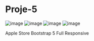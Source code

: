 # Proje-5

![image](https://user-images.githubusercontent.com/115400485/216781278-38d36ac1-d162-4ae9-9d88-0e94bff93624.png)
![image](https://user-images.githubusercontent.com/115400485/216781206-e0f3d6e6-e876-4ca4-b1ce-63a8fd6f710f.png)
![image](https://user-images.githubusercontent.com/115400485/216781224-3f4cccc2-f2a8-4fc2-8a1b-a341f8ca26d6.png)
![image](https://user-images.githubusercontent.com/115400485/216781242-033fb808-cc3b-477c-b4ee-7a5531a0a12a.png)

Apple Store Bootstrap 5 Full Responsive
